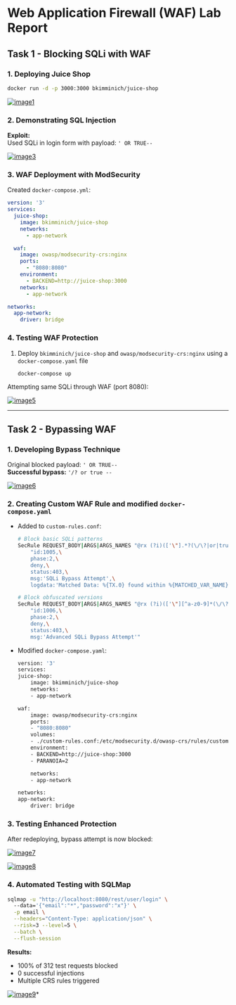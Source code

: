 # Web Application Firewall (WAF) Lab Report

## Task 1 - Blocking SQLi with WAF

### 1. Deploying Juice Shop
```bash
docker run -d -p 3000:3000 bkimminich/juice-shop
```

<a href="https://ibb.co/QvfvqC9D"><img src="https://i.ibb.co/F4K4f06H/image1.png" alt="image1" border="0"></a>

### 2. Demonstrating SQL Injection
**Exploit:**  
Used SQLi in login form with payload: `' OR TRUE--`

<a href="https://ibb.co/bM04TsfX"><img src="https://i.ibb.co/DHJBh9qQ/image3.png" alt="image3" border="0"></a>

### 3. WAF Deployment with ModSecurity
Created `docker-compose.yml`:
```yaml
version: '3'
services:
  juice-shop:
    image: bkimminich/juice-shop
    networks:
      - app-network

  waf:
    image: owasp/modsecurity-crs:nginx
    ports:
      - "8080:8080"
    environment:
      - BACKEND=http://juice-shop:3000 
    networks:
      - app-network

networks:
  app-network:
    driver: bridge
```

### 4. Testing WAF Protection

1. Deploy `bkimminich/juice-shop` and `owasp/modsecurity-crs:nginx` using a `docker-compose.yaml` file

   ```bash
   docker-compose up
   ```

Attempting same SQLi through WAF (port 8080):

<a href="https://ibb.co/7t37MFPf"><img src="https://i.ibb.co/DfB3cnhJ/image5.png" alt="image5" border="0"></a>

---

## Task 2 - Bypassing WAF

### 1. Developing Bypass Technique
Original blocked payload: `' OR TRUE--`  
**Successful bypass:** `'/? or true --`

<a href="https://ibb.co/Y7B3wQ8m"><img src="https://i.ibb.co/1fGLjQK1/image6.png" alt="image6" border="0"></a>

### 2. Creating Custom WAF Rule and modified `docker-compose.yaml`
- Added to `custom-rules.conf`:
    ```bash
    # Block basic SQLi patterns
    SecRule REQUEST_BODY|ARGS|ARGS_NAMES "@rx (?i)(['\"].*?(\/\?|or|true|--))" \
        "id:1005,\
        phase:2,\
        deny,\
        status:403,\
        msg:'SQLi Bypass Attempt',\
        logdata:'Matched Data: %{TX.0} found within %{MATCHED_VAR_NAME}'"

    # Block obfuscated versions
    SecRule REQUEST_BODY|ARGS|ARGS_NAMES "@rx (?i)(['\"][^a-z0-9]*(\/\?|or|true|--))" \
        "id:1006,\
        phase:2,\
        deny,\
        status:403,\
        msg:'Advanced SQLi Bypass Attempt'"
    ```
- Modified `docker-compose.yaml`:

    ```bash
    version: '3'
    services:
    juice-shop:
        image: bkimminich/juice-shop
        networks:
        - app-network

    waf:
        image: owasp/modsecurity-crs:nginx
        ports:
        - "8080:8080"
        volumes:
        - ./custom-rules.conf:/etc/modsecurity.d/owasp-crs/rules/custom-rules.conf:ro
        environment:
        - BACKEND=http://juice-shop:3000
        - PARANOIA=2 

        networks:
        - app-network

    networks:
    app-network:
        driver: bridge
    ```

### 3. Testing Enhanced Protection
After redeploying, bypass attempt is now blocked:

<a href="https://ibb.co/n8PNmF68"><img src="https://i.ibb.co/BKn539cK/image7.png" alt="image7" border="0"></a>


<a href="https://ibb.co/ZzxKf1kR"><img src="https://i.ibb.co/F4zJhqjk/image8.png" alt="image8" border="0"></a>

### 4. Automated Testing with SQLMap
```bash
sqlmap -u "http://localhost:8080/rest/user/login" \   
  --data='{"email":"*","password":"x"}' \
  -p email \
  --headers="Content-Type: application/json" \
  --risk=3 --level=5 \
  --batch \
  --flush-session
```

**Results:**
- 100% of 312 test requests blocked
- 0 successful injections
- Multiple CRS rules triggered

<a href="https://ibb.co/ZpxBPfHz"><img src="https://i.ibb.co/pBdf81Wj/image9.png" alt="image9" border="0"></a>*